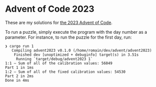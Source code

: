 # Advent of Code 2023

These are my solutions for [the 2023 Advent of Code](https://adventofcode.com/2023).

To run a puzzle, simply execute the program with the day number as a parameter.
For instance, to run the puzzle for the first day, run:

```shell
❯ cargo run 1
   Compiling advent2023 v0.1.0 (/home/romain/dev/advent/advent2023)
    Finished dev [unoptimized + debuginfo] target(s) in 3.51s
     Running `target/debug/advent2023 1`
1:1 — Sum of all of the calibration values: 56049
Part 1 in 1ms
1:2 — Sum of all of the fixed calibration values: 54530
Part 2 in 2ms
Done in 4ms
```

